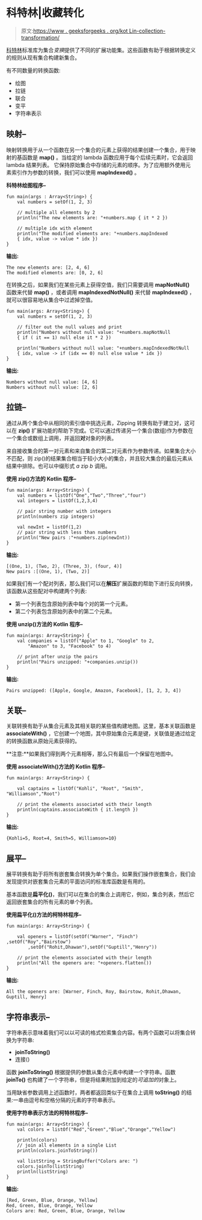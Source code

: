 # 科特林|收藏转化

> 原文:[https://www . geeksforgeeks . org/kot Lin-collection-transformation/](https://www.geeksforgeeks.org/kotlin-collection-transformation/)

[科特林](https://www.geeksforgeeks.org/introduction-to-kotlin/)标准库为集合*变换*提供了不同的扩展功能集。这些函数有助于根据转换定义的规则从现有集合构建新集合。

有不同数量的转换函数:

*   绘图
*   拉链
*   联合
*   变平
*   字符串表示

## 映射–

映射转换用于从一个函数在另一个集合的元素上获得的结果创建一个集合，用于映射的基函数是 **map()** 。当给定的 lambda 函数应用于每个后续元素时，它会返回 lambda 结果列表。
它保持原始集合中存储的元素的顺序。为了应用额外使用元素索引作为参数的转换，我们可以使用 **mapIndexed()** 。

**科特林绘图程序–**

```
fun main(args : Array<String>) {
    val numbers = setOf(1, 2, 3)

    // multiple all elements by 2
    println("The new elements are: "+numbers.map { it * 2 })

    // multiple idx with element
    println("The modified elements are: "+numbers.mapIndexed 
    { idx, value -> value * idx })
}
```

**输出:**

```
The new elements are: [2, 4, 6]
The modified elements are: [0, 2, 6]

```

在转换之后，如果我们在某些元素上获得空值，我们只需要调用 **mapNotNull()** 函数来代替 **map()** ，或者调用 **mapIndexedNotNull()** 来代替 **mapIndexed()** ，就可以很容易地从集合中过滤掉空值。

```
fun main(args: Array<String>) {
    val numbers = setOf(1, 2, 3)

    // filter out the null values and print
    println("Numbers without null value: "+numbers.mapNotNull
    { if ( it == 1) null else it * 2 })

    println("Numbers without null value: "+numbers.mapIndexedNotNull
    { idx, value -> if (idx == 0) null else value * idx })
}
```

**输出:**

```
Numbers without null value: [4, 6]
Numbers without null value: [2, 6]

```

## 拉链–

通过从两个集合中从相同的索引值中挑选元素，Zipping 转换有助于建立对，这可以在 **zip()** 扩展功能的帮助下完成。它可以通过传递另一个集合(数组)作为参数在一个集合或数组上调用，并返回**对**对象的列表。

来自接收集合的第一对元素和来自集合的第二对元素作为参数传递。如果集合大小不匹配，则 zip()的结果集合相当于较小大小的集合，并且较大集合的最后元素从结果中排除。也可以中缀形式 *a* zip *b* 调用。

**使用 zip()方法的 Kotlin 程序–**

```
fun main(args: Array<String>) {
    val numbers = listOf("One","Two","Three","four")
    val integers = listOf(1,2,3,4)

    // pair string number with integers
    println(numbers zip integers)

    val newInt = listOf(1,2)
    // pair string with less than numbers
    println("New pairs :"+numbers.zip(newInt))
}
```

**输出:**

```
[(One, 1), (Two, 2), (Three, 3), (four, 4)]
New pairs :[(One, 1), (Two, 2)]

```

如果我们有一个配对列表，那么我们可以在**解压**扩展函数的帮助下进行反向转换，该函数从这些配对中构建两个列表:

*   第一个列表包含原始列表中每个对的第一个元素。
*   第二个列表包含原始列表中的第二个元素。

**使用 unzip()方法的 Kotlin 程序–**

```
fun main(args: Array<String>) {
    val companies = listOf("Apple" to 1, "Google" to 2,
        "Amazon" to 3, "Facebook" to 4)

    // print after unzip the pairs
    println("Pairs unzipped: "+companies.unzip())
}
```

**输出:**

```
Pairs unzipped: ([Apple, Google, Amazon, Facebook], [1, 2, 3, 4])
```

## 关联–

关联转换有助于从集合元素及其相关联的某些值构建地图。这里，基本关联函数是 **associateWith()** ，它创建一个地图，其中原始集合元素是键，关联值是通过给定的转换函数从原始元素获得的。

**注意:**如果我们得到两个元素相等，那么只有最后一个保留在地图中。

**使用 associateWith()方法的 Kotlin 程序–**

```
fun main(args: Array<String>) {

    val captains = listOf("Kohli", "Root", "Smith", "Williamson","Root")

    // print the elements associated with their length
    println(captains.associateWith { it.length })
}
```

**输出:**

```
{Kohli=5, Root=4, Smith=5, Williamson=10}

```

## 展平–

展平转换有助于将所有嵌套集合转换为单个集合。如果我们操作嵌套集合，我们会发现提供对嵌套集合元素的平面访问的标准库函数是有用的。

基本函数是**扁平化()**，我们可以在集合的集合上调用它，例如，集合列表，然后它返回嵌套集合的所有元素的单个列表。

**使用扁平化()方法的柯特林程序–**

```
fun main(args: Array<String>) {

    val openers = listOf(setOf("Warner", "Finch") ,setOf("Roy","Bairstow")
        ,setOf("Rohit,Dhawan"),setOf("Guptill","Henry"))

    // print the elements associated with their length
    println("All the openers are: "+openers.flatten())
}
```

**输出:**

```
All the openers are: [Warner, Finch, Roy, Bairstow, Rohit,Dhawan, Guptill, Henry]

```

## 字符串表示–

字符串表示意味着我们可以以可读的格式检索集合内容。有两个函数可以将集合转换为字符串:

*   **joinToString()**
*   连接()

函数 **joinToString()** 根据提供的参数从集合元素中构建一个字符串。函数 **joinTo()** 也构建了一个字符串，但是将结果附加到给定的*可追加的*对象上。

当用缺省参数调用上述函数时，两者都返回类似于在集合上调用 **toString()** 的结果:一串由逗号和空格分隔的元素的字符串表示。

**使用字符串表示方法的柯特林程序–**

```
fun main(args: Array<String>) {
    val colors = listOf("Red","Green","Blue","Orange","Yellow")

    println(colors)
    // join all elements in a single List
    println(colors.joinToString())

    val listString = StringBuffer("Colors are: ")
    colors.joinTo(listString)
    println(listString)
}
```

**输出:**

```
[Red, Green, Blue, Orange, Yellow]
Red, Green, Blue, Orange, Yellow
Colors are: Red, Green, Blue, Orange, Yellow

```